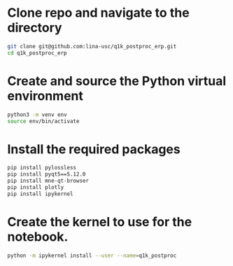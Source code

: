 
# Clone repo and navigate to the directory
```bash
git clone git@github.com:lina-usc/q1k_postproc_erp.git
cd q1k_postproc_erp
```

# Create and source the Python virtual environment
```bash
python3 -m venv env
source env/bin/activate
```

# Install the required packages
```bash
pip install pylossless
pip install pyqt5==5.12.0
pip install mne-qt-browser
pip install plotly
pip install ipykernel
```

# Create the kernel to use for the notebook.
```bash
python -m ipykernel install --user --name=q1k_postproc
```
